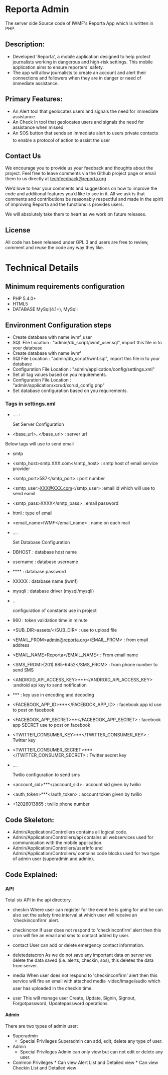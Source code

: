 # Reporta Admin
The server side Source code of IWMF's Reporta App which is written in PHP.

## Description:

* Developed 'Reporta', a mobile application designed to help protect journalists working in dangerous and high-risk settings. This mobile application aims to ensure reporters' safety.
* The app will allow journalists to create an account and alert their connections and followers when they are in danger or need of immediate assistance. 


## Primary Features:

* An Alert tool that geolocates users and signals the need for immediate assistance.
* An Check In tool that geolocates users and signals the need for assistance when missed
* An SOS button that sends an immediate alert to users private contacts to enable a protocol of action to assist the user


## Contact Us

We encourage you to provide us your feedback and thoughts about the project. Feel free to leave comments via the Github project page or email them to us directly at techfeedback@reporta.org

We’d love to hear your comments and suggestions on how to improve the code and additional features you’d like to see in it. All we ask is that comments and contributions be reasonably respectful and made in the spirit of improving Reporta and the functions is provides users.

We will absolutely take them to heart as we work on future releases.

## License

All code has been released under GPL 3 and users are free to review, comment and reuse the code any way they like.

# Technical Details

## Minimum requirements configuration

* PHP 5.4.0+
* HTML5
* DATABASE MySql(4.1+), MySqli


## Environment Configuration steps

* Create database with name iwmf_user
* SQL File Location : "admin/db_script/iwmf_user.sql", import this file in to your database
* Create database with name iwmf
* SQl File Location : "admin/db_script/iwmf.sql", import this file in to your database
* Configuration File Location : "admin/application/config/settings.xml"
* Set all tag values based on you requirements.
* Configuration File Location : "admin/application/xcrud/xcrud_config.php"
* Set database configuration based on you requirements.


### Tags  in settings.xml

* <config>....</config> :

  Set Server Configuration

 * <base_url>..</base_url> :  server url

  Below tags will use to send email

   * <protocol>smtp</protocol>
   * <smtp_host>smtp.XXX.com</smtp_host> : smtp host of email service provider
   * <smtp_port>587</smtp_port>  : port number
   * <smtp_user>XXX@XXX.com</smtp_user> :email id which will use to send eamil
   * <smtp_pass>XXXX</smtp_pass> : email password
   * <mailtype>html</mailtype> : type of email
   * <email_name>IWMF</email_name>  : name on each mail

* <db>  <default> .... </default></db>

    Set Database Configuration

 * <hostname>DBHOST</hostname>  : database host name
 * <username>username</username> : database username
 * <password>****</password>  : database password
 * <database>XXXXX</database>  : database name (iwmf)
 * <dbdriver>mysqli</dbdriver> : database driver (mysql/mysqli)

* <constants> .. </constants>

   configuration of constants use in project

 * <TOKENEXPIREMIN>960</TOKENEXPIREMIN>  : token validation time in minute
 * <SUB_DIR>assets/</SUB_DIR>  : use to upload file
 * <EMAIL_FROM>admin@reporta.org</EMAIL_FROM> : from email address
 * <EMAIL_NAME>Reporta</EMAIL_NAME>  : From email name
 * <SMS_FROM>(201) 885-6452</SMS_FROM> : from phone number to send SMS
 * <ANDROID_API_ACCESS_KEY>***</ANDROID_API_ACCESS_KEY> :android api key to send notification
 * <KEY>***</KEY> : key use in encoding and decoding
 * <FACEBOOK_APP_ID>***</FACEBOOK_APP_ID> : facebook app id use to post on facebook
 * <FACEBOOK_APP_SECRET>**</FACEBOOK_APP_SECRET> : facebook app SECRET use to post on facebook
 * <TWITTER_CONSUMER_KEY>**</TWITTER_CONSUMER_KEY>  : Twitter key
 * <TWITTER_CONSUMER_SECRET>*** </TWITTER_CONSUMER_SECRET> : Twitter secret key


* <twilio>....</twilio>

   Twilio configuration to send sms

 * <account_sid>***</account_sid> : account sid given by twilio
 * <auth_token>***</auth_token> : account token given by twilio
 * <number>+12026013865</number>  : twilio phone number


## Code Skeleton:

* Admin/Application/Controllers contains all logical code.
* Admin/Application/Controllers/api contains all webservices used for communication with the mobile application.
* Admin/Application/Controllers/userInfo and Admin/Application/Controllers/ contains code blocks used for two type of admin user (superadmin and admin).

## Code Explained:

### API

Total six API in the api directory.

* checkin
    Where user can register for the event he is going for and he can also set the safety time interval at which user will receive an 'checkinconfirm' alert.

* checkincron
       If user does not respond to 'checkinconfirm' alert then this cron will fire an email and sms to contact added by user.
* contact
        User can add or delete emergency contact information.
* deletedatacron
        As we do not save any important data on server we delete the data saved (i.e. alerts, checkin, sos), this deletes the data from server.
* media
        When user does not respond to 'checkinconfirm' alert then this service will fire an email with attached media  video/image/audio which user has uploaded in the checkin time.
* user
        This will manage user Create, Update, Signin, Signout, Forgotpassword, Updatepassword operations.

#### Admin

There are two types of admin user:

* Superadmin
    * Special Privileges
            Superadmin can add, edit, delete any type of user.
* Admin
    * Special Privileges
             Admin can only view but can not edit or delete any user.
* Common Privileges
      * Can view Alert List and Detailed view
      * Can view Checkin List and Detailed view
